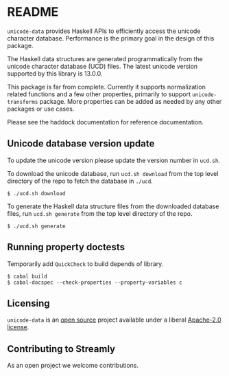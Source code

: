 # README

`unicode-data` provides Haskell APIs to efficiently access the unicode
character database. Performance is the primary goal in the design of
this package.

The Haskell data structures are generated programmatically from the
unicode character database (UCD) files.  The latest unicode version
supported by this library is 13.0.0.

This package is far from complete. Currently it supports normalization
related functions and a few other properties, primarily to support
`unicode-transforms` package. More properties can be added as needed by
any other packages or use cases.

Please see the haddock documentation for reference documentation.

## Unicode database version update

To update the unicode version please update the version number in
`ucd.sh`.

To download the unicode database, run `ucd.sh download` from the top
level directory of the repo to fetch the database in `./ucd`.

```
$ ./ucd.sh download
```

To generate the Haskell data structure files from the downloaded database
files, run `ucd.sh generate` from the top level directory of the repo.

```
$ ./ucd.sh generate
```

## Running property doctests

Temporarily add `QuickCheck` to build depends of library.

```
$ cabal build
$ cabal-docspec --check-properties --property-variables c
```

## Licensing

`unicode-data` is an [open source](https://github.com/composewell/unicode-data)
project available under a liberal [Apache-2.0 license](LICENSE).

## Contributing to Streamly

As an open project we welcome contributions.
